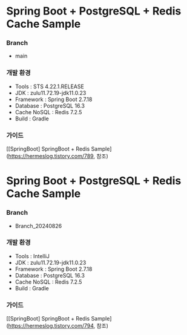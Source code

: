 # Spring Boot + PostgreSQL + Redis Cache Sample

### Branch
- main

### 개발 환경
* Tools : STS 4.22.1.RELEASE
* JDK : zulu11.72.19-jdk11.0.23
* Framework : Spring Boot 2.7.18
* Database : PostgreSQL 16.3
* Cache NoSQL : Redis 7.2.5
* Build : Gradle

### 가이드
[[SpringBoot] SpringBoot + Redis Sample](https://hermeslog.tistory.com/789, 참조)

# Spring Boot + PostgreSQL + Redis Cache Sample

### Branch
- Branch_20240826 

### 개발 환경
* Tools : IntelliJ
* JDK : zulu11.72.19-jdk11.0.23
* Framework : Spring Boot 2.7.18
* Database : PostgreSQL 16.3
* Cache NoSQL : Redis 7.2.5
* Build : Gradle

### 가이드
[[SpringBoot] SpringBoot + Redis Sample](https://hermeslog.tistory.com/794, 참조)